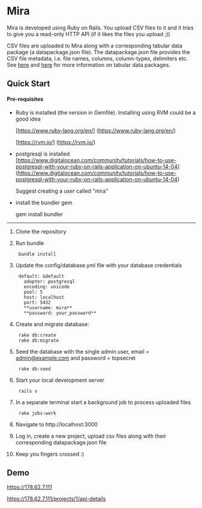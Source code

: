 

# Mira

Mira is developed using Ruby on Rails. You upload CSV files to it and it *tries* to give you a read-only HTTP API (if it likes the files you upload ;)) 

CSV files are uploaded to Mira along with a corresponding tabular data package (a datapackage.json file). The datapackage.json file provides the CSV file metadata, i.e. file names, columns, column-types, delimiters etc. See [here](http://data.okfn.org/doc/tabular-data-package) and [here](http://dataprotocols.org/tabular-data-package/) for more information on tabular data packages.


## Quick Start

#### Pre-requisites
- Ruby is installed (the version in Gemfile). Installing using RVM could be a good idea

  [https://www.ruby-lang.org/en/] (https://www.ruby-lang.org/en/)

  [https://rvm.io/] (https://rvm.io/)

- postgresql is installed
[https://www.digitalocean.com/community/tutorials/how-to-use-postgresql-with-your-ruby-on-rails-application-on-ubuntu-14-04] (https://www.digitalocean.com/community/tutorials/how-to-use-postgresql-with-your-ruby-on-rails-application-on-ubuntu-14-04)

  Suggest creating a user called "mira"

- install the bundler gem

  gem install bundler


---

1. Clone the repository

2. Run bundle

        bundle install

3. Update the config/database.yml file with your database credentials

        default: &default
          adapter: postgresql
          encoding: unicode
          pool: 5
          host: localhost
          port: 5432
          **username: mira**
          **password: your_password**

4. Create and migrate database:

        rake db:create
        rake db:migrate

5. Seed the database with the single admin user, email = admin@example.com and password = topsecret

        rake db:seed

6. Start your local development server

        rails s

7. In a separate terminal start a background job to process uploaded files

        rake jobs:work

8. Navigate to http://localhost:3000

9. Log in, create a new project, upload csv files along with their corresponding datapackage.json file

10. Keep you fingers crossed :)


## Demo

https://178.62.7.111

https://178.62.7.111/projects/1/api-details
